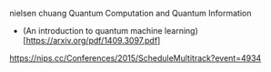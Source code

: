 nielsen chuang Quantum Computation and Quantum Information

* (An introduction to quantum machine learning)[https://arxiv.org/pdf/1409.3097.pdf]

https://nips.cc/Conferences/2015/ScheduleMultitrack?event=4934

